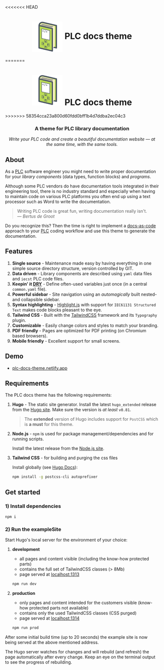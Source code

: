 <<<<<<< HEAD
<h1 align="center">
  <img alt="PLC docs theme" src="static/logo.svg" height="100" valign="middle">
  PLC docs theme
</h1>
=======
<div style="display: flex; justify-content: center; align-items: center;">
  <h1>
    <span>
      <img alt="PLC docs theme" src="static/logo.svg" height="100">
      PLC docs theme
    </span>
  </h1>
</div>
>>>>>>> 58354cca23a800d60fdd0bff1b4d7ddba2ec04c3

<h3 align="center">
  A theme for PLC library documentation
</h3>

<p align="center"><em>
  Write your PLC code and create a beautiful documentation website — at the same time, with the same tools.
</em></p>

## About

As a [PLC](https://en.wikipedia.org/wiki/Programmable_logic_controller) software engineer you might need to write proper documentation for your *library components* (data types, function blocks) and *programs*.

Although some PLC vendors do have documentation tools integrated in their engineering tool, there is no industry standard and especially when having to maintain code on various PLC platforms you often end up using a text processor such as Word to write the documentation.

> Writing PLC code is great fun, writing documentation really isn't.<br>
> — <cite>Bertus de Groot</cite>

Do you recognize this? Then the time is right to implement a <a href="https://www.writethedocs.org/guide/docs-as-code">docs-as-code</a> approach to your [PLC](https://en.wikipedia.org/wiki/Programmable_logic_controller)
coding workflow and use this theme to generate the documentation.

## Features

1. **Single source** - Maintenance made easy by having everything in one simple source directory structure, version controlled by GIT.
1. **Data driven** - Library components are described using `yaml` data files and `iecst` PLC code files.
1. **Keepin' it [DRY](https://en.wikipedia.org/wiki/Don%27t_repeat_yourself)** - Define often-used variables just once (in a central `common.yaml` file).
1. **Powerful sidebar** - Site navigation using an *automagically* built nested- and collapsible sidebar.
1. **Syntax highlighting** - [Highlight.js](https://highlightjs.org/static/demo/) with support for `IEC61131 Structured Text` makes code blocks pleasant to the eye.
1. **Tailwind CSS** - Built with the [TailwindCSS](https://tailwindcss.com/) framework and its `Typography` plugin.
1. **Customizable** - Easily change colors and styles to match your branding.
1. **PDF friendly** - Pages are optimized for PDF printing (on Chromium based browsers).
1. **Mobile friendly** - Excellent support for small screens.

## Demo

- [plc-docs-theme.netlify.app](https://plc-docs-theme.netlify.app/)

## Requirements

The PLC docs theme has the following requirements:

1. **Hugo** - The static site generator.
    Install the latest `hugo_extended` release from the [Hugo site](https://github.com/gohugoio/hugo/releases). Make sure the version is *at least* `v0.81`.

    > The **extended** version of Hugo includes support for `PostCSS` which is **a must** for this theme.

1. **Node.js** - `npm` is used for package management/dependencies and for running scripts.

    Install the latest release from the [Node.js site](https://nodejs.org/en/download/).

1. **Tailwind CSS** - for building and purging the css files

    Install globally (see [Hugo Docs](https://gohugo.io/hugo-pipes/postcss/)):

    ```sh
    npm install -g postcss-cli autoprefixer
    ```

## Get started

### 1) Install dependencies

```sh
npm i
```

### 2) Run the exampleSite

Start Hugo's local server for the environment of your choice:

1. **development**

    - all pages and content visible (including the know-how protected parts)
    - contains the full set of TailwindCSS classes (> 8Mb)
    - page served at <localhost:1313>

    ```sh
    npm run dev
    ```

1. **production**

    - only pages and content intended for the customers visible (know-how protected parts not available)
    - contains only the used TailwindCSS classes (CSS purged)
    - page served at <localhost:1314>

    ```sh
    npm run prod
    ```

After some initial build time (up to 20 seconds) the example site is now being served at the above mentioned address.

The Hugo server watches for changes and will rebuild (and refresh) the page automatically after every change. Keep an eye on the terminal output to see the progress of rebuilding.
